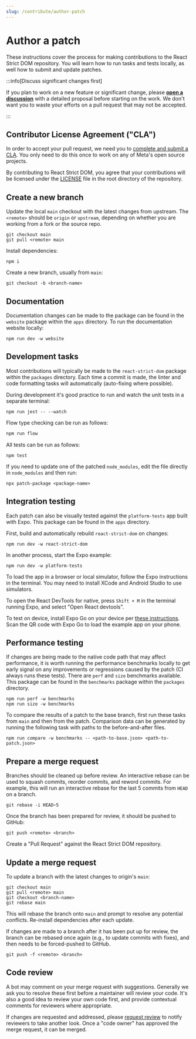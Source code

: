 ```yaml
---
slug: /contribute/author-patch
---
```


# Author a patch

<p className="text-xl">These instructions cover the process for making contributions to the React Strict DOM repository. You will learn how to run tasks and tests locally, as well how to submit and update patches.</p>

:::info[Discuss significant changes first]

If you plan to work on a new feature or significant change, please [**open a discussion**](https://github.com/facebook/react-strict-dom/discussions) with a detailed proposal before starting on the work. We don't want you to waste your efforts on a pull request that may not be accepted.

:::

## Contributor License Agreement ("CLA")

In order to accept your pull request, we need you to [complete and submit a CLA](https://code.facebook.com/cla). You only need to do this once to work on any of Meta's open source projects.

By contributing to React Strict DOM, you agree that your contributions will be licensed under the [LICENSE](https://github.com/facebook/react-strict-dom/blob/main/LICENSE) file in the root directory of the repository.

## Create a new branch

Update the local `main` checkout with the latest changes from upstream. The `<remote>` should be `origin` or `upstream`, depending on whether you are working from a fork or the source repo.

```
git checkout main
git pull <remote> main
```

Install dependencies:

```
npm i
```

Create a new branch, usually from `main`:

```
git checkout -b <branch-name>
```

## Documentation

Documentation changes can be made to the package can be found in the `website` package within the `apps` directory. To run the documentation website locally:

```
npm run dev -w website
```

## Development tasks

Most contributions will typically be made to the `react-strict-dom` package within the `packages` directory. Each time a commit is made, the linter and code formatting tasks will automatically (auto-fixing where possible).

During development it's good practice to run and watch the unit tests in a separate terminal:

```
npm run jest -- --watch
```

Flow type checking can be run as follows:

```js
npm run flow
```

All tests can be run as follows:

```
npm test
```

If you need to update one of the patched `node_modules`, edit the file directly in `node_modules` and then run:

```
npx patch-package <package-name>
```

## Integration testing

Each patch can also be visually tested against the `platform-tests` app built with Expo. This package can be found in the `apps` directory.

First, build and automatically rebuild `react-strict-dom` on changes:

```
npm run dev -w react-strict-dom
```

In another process, start the Expo example:

```
npm run dev -w platform-tests
```

To load the app in a browser or local simulator, follow the Expo instructions in the terminal. You may need to install XCode and Android Studio to use simulators.

To open the React DevTools for native, press `Shift + M` in the terminal running Expo, and select "Open React devtools".

To test on device, install Expo Go on your device per [these instructions](https://reactnative.dev/docs/environment-setup?guide=quickstart#target-os-1). Scan the QR code with Expo Go to load the example app on your phone.

## Performance testing

If changes are being made to the native code path that may affect performance, it is worth running the performance benchmarks locally to get early signal on any improvements or regressions caused by the patch (CI always runs these tests). There are `perf` and `size` benchmarks available. This package can be found in the `benchmarks` package within the `packages` directory.

```
npm run perf -w benchmarks
npm run size -w benchmarks
```

To compare the results of a patch to the base branch, first run these tasks from `main` and then from the patch. Comparison data can be generated by running the following task with paths to the before-and-after files.

```
npm run compare -w benchmarks -- <path-to-base.json> <path-to-patch.json>
```

## Prepare a merge request

Branches should be cleaned up before review. An interactive rebase can be used to squash commits, reorder commits, and reword commits. For example, this will run an interactive rebase for the last 5 commits from `HEAD` on a branch.

```
git rebase -i HEAD~5
```

Once the branch has been prepared for review, it should be pushed to GitHub:

```
git push <remote> <branch>
```

Create a "Pull Request" against the React Strict DOM repository.

## Update a merge request

To update a branch with the latest changes to origin's `main`:

```
git checkout main
git pull <remote> main
git checkout <branch-name>
git rebase main
```

This will rebase the branch onto `main` and prompt to resolve any potential conflicts. Re-install dependencies after each update.

If changes are made to a branch after it has been put up for review, the branch can be rebased once again (e.g., to update commits with fixes), and then needs to be forced-pushed to GitHub.

```
git push -f <remote> <branch>
```

## Code review

A bot may comment on your merge request with suggestions. Generally we ask you to resolve these first before a maintainer will review your code. It's also a good idea to review your own code first, and provide contextual comments for reviewers where appropriate.

If changes are requested and addressed, please [request review](https://docs.github.com/en/pull-requests/collaborating-with-pull-requests/proposing-changes-to-your-work-with-pull-requests/requesting-a-pull-request-review) to notify reviewers to take another look. Once a "code owner" has approved the merge request, it can be merged.
